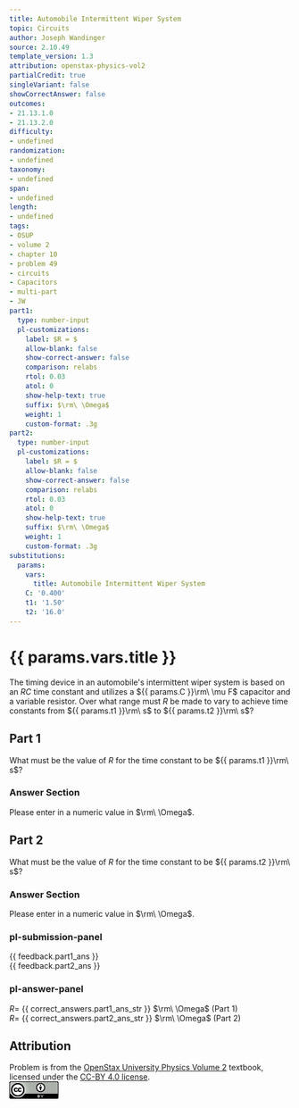 ```yaml
---
title: Automobile Intermittent Wiper System
topic: Circuits
author: Joseph Wandinger
source: 2.10.49
template_version: 1.3
attribution: openstax-physics-vol2
partialCredit: true
singleVariant: false
showCorrectAnswer: false
outcomes:
- 21.13.1.0
- 21.13.2.0
difficulty:
- undefined
randomization:
- undefined
taxonomy:
- undefined
span:
- undefined
length:
- undefined
tags:
- OSUP
- volume 2
- chapter 10
- problem 49
- circuits
- Capacitors
- multi-part
- JW
part1:
  type: number-input
  pl-customizations:
    label: $R = $
    allow-blank: false
    show-correct-answer: false
    comparison: relabs
    rtol: 0.03
    atol: 0
    show-help-text: true
    suffix: $\rm\ \Omega$
    weight: 1
    custom-format: .3g
part2:
  type: number-input
  pl-customizations:
    label: $R = $
    allow-blank: false
    show-correct-answer: false
    comparison: relabs
    rtol: 0.03
    atol: 0
    show-help-text: true
    suffix: $\rm\ \Omega$
    weight: 1
    custom-format: .3g
substitutions:
  params:
    vars:
      title: Automobile Intermittent Wiper System
    C: '0.400'
    t1: '1.50'
    t2: '16.0'
---
```

# {{ params.vars.title }}
The timing device in an automobile's intermittent wiper system is based on an $RC$ time constant and utilizes a ${{ params.C }}\rm\ \mu F$ capacitor and a variable resistor.
Over what range must $R$ be made to vary to achieve time constants from ${{ params.t1 }}\rm\ s$ to ${{ params.t2 }}\rm\ s$?

## Part 1

What must be the value of $R$ for the time constant to be ${{ params.t1 }}\rm\ s$?

### Answer Section

Please enter in a numeric value in $\rm\ \Omega$.

## Part 2

What must be the value of $R$ for the time constant to be ${{ params.t2 }}\rm\ s$?

### Answer Section

Please enter in a numeric value in $\rm\ \Omega$.

### pl-submission-panel

{{ feedback.part1_ans }}<br>
{{ feedback.part2_ans }}

### pl-answer-panel

$R=$ {{ correct_answers.part1_ans_str }} $\rm\ \Omega$ (Part 1)<br>
$R=$ {{ correct_answers.part2_ans_str }} $\rm\ \Omega$ (Part 2)

## Attribution

Problem is from the [OpenStax University Physics Volume 2](https://openstax.org/details/books/university-physics-volume-2) textbook, licensed under the [CC-BY 4.0 license](https://creativecommons.org/licenses/by/4.0/).<br>![Image representing the Creative Commons 4.0 BY license.](https://raw.githubusercontent.com/firasm/bits/master/by.png)